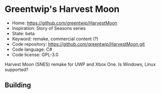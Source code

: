 # Greentwip's Harvest Moon

- Home: https://github.com/greentwip/HarvestMoon
- Inspiration: Story of Seasons series
- State: beta
- Keyword: remake, commercial content (?)
- Code repository: https://github.com/greentwip/HarvestMoon.git
- Code language: C#
- Code license: GPL-3.0

Harvest Moon (SNES) remake for UWP and Xbox One. Is Windows, Linux supported?

## Building
